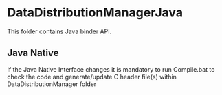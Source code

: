 # DataDistributionManagerJava

This folder contains Java binder API.

## Java Native

If the Java Native Interface changes it is mandatory to run Compile.bat to check the code and generate/update C header file(s) within DataDistributionManager folder

